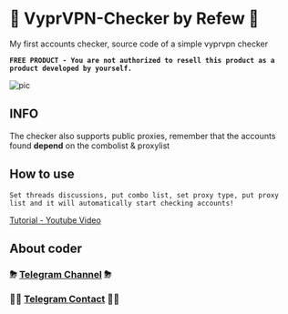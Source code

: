 # 🌟 VyprVPN-Checker by Refew 🌟
My first accounts checker, source code of a simple vyprvpn checker

**`FREE PRODUCT - You are not authorized to resell this product as a product developed by yourself.`**

![pic](https://raw.githubusercontent.com/RefewDev/VyprVPN-Checker/master/pic.jpg)

## INFO
The checker also supports public proxies, remember that the accounts found **depend** on the combolist & proxylist

## How to use
`Set threads discussions, put combo list, set proxy type, put proxy list and it will automatically start checking accounts!`

[Tutorial - Youtube Video](https://www.youtube.com/watch?v=YIZ7omgkWQE)

## About coder
### ⛈ [Telegram Channel](https://t.me/RefewDevOfficial) ⛈
### 👨‍💻 [Telegram Contact](https://t.me/Refew) 👨‍💻
